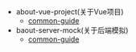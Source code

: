 + about-vue-project(关于Vue项目)
    - [common-guide](about-vue-project/common-guide.md)
+ baout-server-mock(关于后端模拟)
    - [common-guide](about-server-mock/common-guide.md)